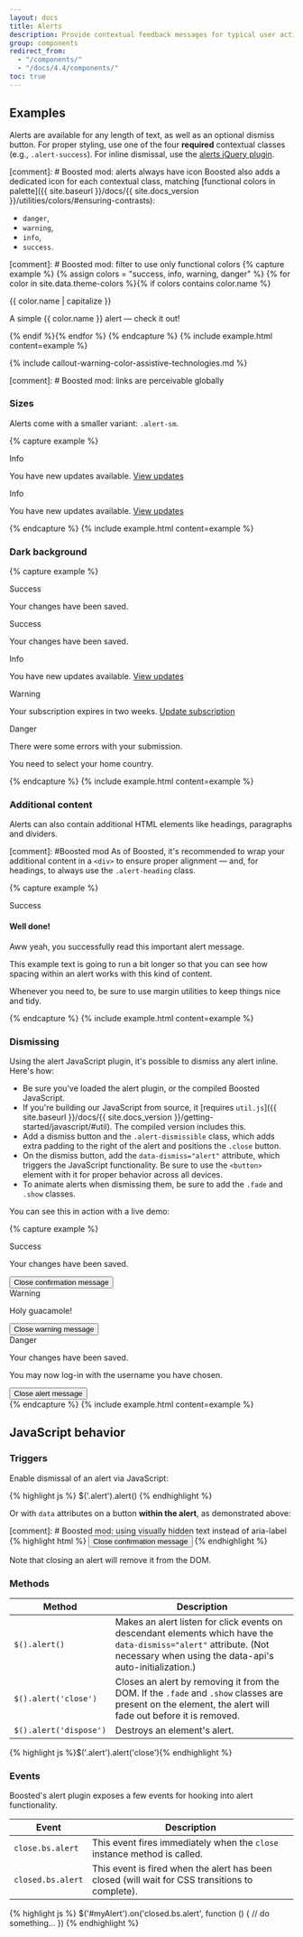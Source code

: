 ```yaml
---
layout: docs
title: Alerts
description: Provide contextual feedback messages for typical user actions with the handful of available and flexible alert messages.
group: components
redirect_from:
  - "/components/"
  - "/docs/4.4/components/"
toc: true
---
```


## Examples

Alerts are available for any length of text, as well as an optional dismiss button. For proper styling, use one of the four **required** contextual classes (e.g., `.alert-success`). For inline dismissal, use the [alerts jQuery plugin](#dismissing).

[comment]: # Boosted mod: alerts always have icon
Boosted also adds a dedicated icon for each contextual class, matching [functional colors in palette]({{ site.baseurl }}/docs/{{ site.docs_version }}/utilities/colors/#ensuring-contrasts):
* `danger`,
* `warning`,
* `info`,
* `success`.

[comment]: # Boosted mod: filter to use only functional colors
{% capture example %}
{% assign colors = "success, info, warning, danger" %}
{% for color in site.data.theme-colors %}{% if colors contains color.name %}
<div class="alert alert-{{ color.name }}" role="alert">
  <span class="alert-icon"><span class="sr-only">{{ color.name | capitalize }}</span></span>
  <p>A simple {{ color.name }} alert — check it out!</p>
</div>{% endif %}{% endfor %}
{% endcapture %}
{% include example.html content=example %}

{% include callout-warning-color-assistive-technologies.md %}

[comment]: # Boosted mod: links are perceivable globally

### Sizes

Alerts come with a smaller variant: `.alert-sm`.

{% capture example %}
<div class="alert alert-info alert-sm" role="alert">
  <span class="alert-icon"><span class="sr-only">Info</span></span>
  <p>You have new updates available. <a href="#">View updates</a></p>
</div>
<div class="alert alert-info" role="alert">
  <span class="alert-icon"><span class="sr-only">Info</span></span>
  <p>You have new updates available. <a href="#">View updates</a></p>
</div>
{% endcapture %}
{% include example.html content=example %}

### Dark background
 
{% capture example %}
<div class="bg-dark p-3">
    <div class="alert alert-sm alert-success" role="alert">
        <span class="alert-icon"><span class="sr-only">Success</span></span>
        <p>Your changes have been saved.</p>
    </div>
    <div class="alert alert-success" role="alert">
        <span class="alert-icon"><span class="sr-only">Success</span></span>
        <p>Your changes have been saved.</p>
    </div>
    <div class="alert alert-info" role="alert">
        <span class="alert-icon"><span class="sr-only">Info</span></span>
        <p>You have new updates available. <a href="#">View updates</a></p>
    </div>
    <div class="alert alert-warning" role="alert">
        <span class="alert-icon"><span class="sr-only">Warning</span></span>
        <p>Your subscription expires in two weeks. <a href="#">Update subscription</a></p>
    </div>
    <div class="alert alert-danger" role="alert">
        <span class="alert-icon"><span class="sr-only">Danger</span></span>
        <div>
            <p>There were some errors with your submission.</p>
            <p>You need to select your home country.</p>
        </div>
    </div>
</div>
{% endcapture %} {% include example.html content=example %}

### Additional content

Alerts can also contain additional HTML elements like headings, paragraphs and dividers.

[comment]: #Boosted mod
As of Boosted, it's recommended to wrap your additional content in a `<div>` to ensure proper alignment — and, for headings, to always use the `.alert-heading` class.

{% capture example %}
<div class="alert alert-success" role="alert">
  <span class="alert-icon"><span class="sr-only">Success</span></span>
  <div>
      <h4 class="alert-heading">Well done!</h4>
      <p>Aww yeah, you successfully read this important alert message.</p>
      <p>This example text is going to run a bit longer so that you can see how spacing within an alert works with this kind of content.</p>
      <p>Whenever you need to, be sure to use margin utilities to keep things nice and tidy.</p>
  </div>
</div>
{% endcapture %}
{% include example.html content=example %}


### Dismissing

Using the alert JavaScript plugin, it's possible to dismiss any alert inline. Here's how:

- Be sure you've loaded the alert plugin, or the compiled Boosted JavaScript.
- If you're building our JavaScript from source, it [requires `util.js`]({{ site.baseurl }}/docs/{{ site.docs_version }}/getting-started/javascript/#util). The compiled version includes this.
- Add a dismiss button and the `.alert-dismissible` class, which adds extra padding to the right of the alert and positions the `.close` button.
- On the dismiss button, add the `data-dismiss="alert"` attribute, which triggers the JavaScript functionality. Be sure to use the `<button>` element with it for proper behavior across all devices.
- To animate alerts when dismissing them, be sure to add the `.fade` and `.show` classes.

You can see this in action with a live demo:

{% capture example %}
<div class="alert alert-success alert-sm alert-dismissible fade show" role="alert">
  <span class="alert-icon"><span class="sr-only">Success</span></span>
  <p>Your changes have been saved.</p>
  <button type="button" class="close" data-dismiss="alert">
      <span class="sr-only">Close confirmation message</span>
  </button>
</div>
<div class="alert alert-warning alert-dismissible fade show" role="alert">
  <span class="alert-icon"><span class="sr-only">Warning</span></span>
  <p>Holy guacamole!</p>
  <button type="button" class="close" data-dismiss="alert">
      <span class="sr-only">Close warning message</span>
  </button>
</div>
<div class="bg-dark p-3">
    <div class="alert alert-lg alert-danger alert-dismissible fade show mb-0" role="alert">
        <span class="alert-icon"><span class="sr-only">Danger</span></span>
        <div>
            <p>Your changes have been saved.</p>
            <p>You may now log-in with the username you have chosen.</p>
        </div>
        <button type="button" class="close" data-dismiss="alert">
            <span class="sr-only">Close alert message</span>
        </button>
    </div>
</div>
{% endcapture %}
{% include example.html content=example %}

## JavaScript behavior

### Triggers

Enable dismissal of an alert via JavaScript:

{% highlight js %}
$('.alert').alert()
{% endhighlight %}

Or with `data` attributes on a button **within the alert**, as demonstrated above:

[comment]: # Boosted mod: using visually hidden text instead of aria-label
{% highlight html %}
<button type="button" class="close" data-dismiss="alert">
    <span class="sr-only">Close confirmation message</span>
</button>
{% endhighlight %}

Note that closing an alert will remove it from the DOM.

### Methods

| Method | Description |
| --- | --- |
| `$().alert()` | Makes an alert listen for click events on descendant elements which have the `data-dismiss="alert"` attribute. (Not necessary when using the data-api's auto-initialization.) |
| `$().alert('close')` | Closes an alert by removing it from the DOM. If the `.fade` and `.show` classes are present on the element, the alert will fade out before it is removed. |
| `$().alert('dispose')` | Destroys an element's alert. |

{% highlight js %}$('.alert').alert('close'){% endhighlight %}

### Events

Boosted's alert plugin exposes a few events for hooking into alert functionality.

| Event | Description |
| --- | --- |
| `close.bs.alert` | This event fires immediately when the <code>close</code> instance method is called. |
| `closed.bs.alert` | This event is fired when the alert has been closed (will wait for CSS transitions to complete). |

{% highlight js %}
$('#myAlert').on('closed.bs.alert', function () {
  // do something...
})
{% endhighlight %}
